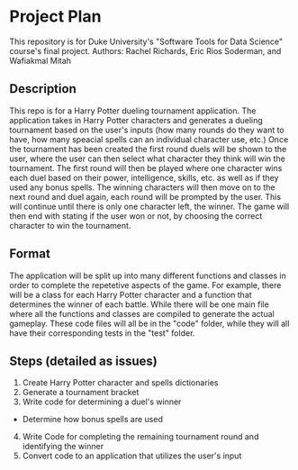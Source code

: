 # Project Plan

This repository is for Duke University's "Software Tools for Data Science" course's final project. 
Authors: Rachel Richards, Eric Rios Soderman, and Wafiakmal Mitah

## Description
This repo is for a Harry Potter dueling tournament application. The application takes in Harry Potter characters and generates a dueling tournament based on the user's inputs (how many rounds do they want to have, how many speacial spells can an individual character use, etc.) Once the tournament has been created the first round duels will be shown to the user, where the user can then select what character they think will win the tournament. The first round will then be played where one character wins each duel based on their power, intelligence, skills, etc. as well as if they used any bonus spells. The winning characters will then move on to the next round and duel again, each round will be prompted by the user. This will continue until there is only one character left, the winner. The game will then end with stating if the user won or not, by choosing the correct character to win the tournament.

## Format
The application will be split up into many different functions and classes in order to complete the repetetive aspects of the game. For example, there will be a class for each Harry Potter character and a function that determines the winner of each battle. While there will be one main file where all the functions and classes are compiled to generate the actual gameplay. These code files will all be in the "code" folder, while they will all have their corresponding tests in the "test" folder.

## Steps (detailed as issues)
1. Create Harry Potter character and spells dictionaries
2. Generate a tournament bracket
3. Write code for determining a duel's winner
  * Determine how bonus spells are used
4. Write Code for completing the remaining tournament round and identifying the winner
5. Convert code to an application that utilizes the user's input

